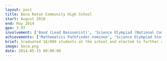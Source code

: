 ```yaml
---
layout: post
title: Boca Raton Community High School
start: August 2010 
end: May 2014
gpa: 3.97
involvement: ['Band (Lead Bassoonist)', 'Science Olympiad (National Competitor)', 'Physics Honor Society (Founder)', 'Ultimate Frisbee Club/Team (Founder)', Portuguese Club]
achievements: ['Mathematics Pathfinder nominee', 'Science Olympiad State Champion', 'National AP Scholar']
brief: Graduated 18/800 students at the school and elected to further studies at the University of Florida
image: boca.png
date: 2014-05-15 00:00:00
---
```

